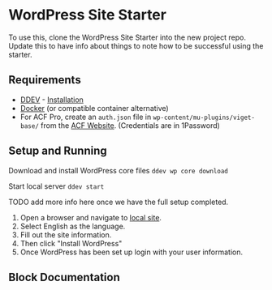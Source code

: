 # WordPress Site Starter
To use this, clone the WordPress Site Starter into the new project repo. Update this to have info about things to note how to be successful using the starter. 

## Requirements
* [DDEV](https://ddev.readthedocs.io/en/stable/) - [Installation](https://ddev.readthedocs.io/en/stable/users/install/ddev-installation/)
* [Docker](https://docs.docker.com/desktop/install/mac-install/) (or compatible container alternative)
* For ACF Pro, create an `auth.json` file in `wp-content/mu-plugins/viget-base/` from the [ACF Website](https://www.advancedcustomfields.com/my-account/view-licenses/). (Credentials are in 1Password)

## Setup and Running

Download and install WordPress core files
`ddev wp core download`

Start local server
`ddev start`

TODO add more info here once we have the full setup completed. 

1. Open a browser and navigate to [local site](https://wpstarter.ddev.site).
2. Select English as the language.
3. Fill out the site information.
4. Then click "Install WordPress"
5. Once WordPress has been set up login with your user information.


## Block Documentation
